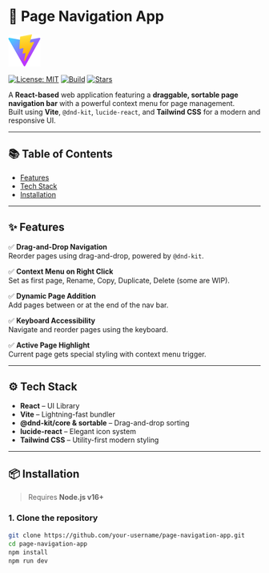 # 🧭 Page Navigation App

![Logo](./public/vite.svg) <!-- Replace with your actual logo if available -->

[![License: MIT](https://img.shields.io/badge/license-MIT-blue.svg)](./LICENSE)
[![Build](https://img.shields.io/github/actions/workflow/status/your-username/page-navigation-app/build.yml)](https://github.com/your-username/page-navigation-app/actions)
[![Stars](https://img.shields.io/github/stars/your-username/page-navigation-app?style=social)](https://github.com/your-username/page-navigation-app)

A **React-based** web application featuring a **draggable, sortable page navigation bar** with a powerful context menu for page management.  
Built using **Vite**, `@dnd-kit`, `lucide-react`, and **Tailwind CSS** for a modern and responsive UI.

---

## 📚 Table of Contents

- [Features](#-features)
- [Tech Stack](#-tech-stack)
- [Installation](#-installation)

---

## ✨ Features

✅ **Drag-and-Drop Navigation**  
Reorder pages using drag-and-drop, powered by `@dnd-kit`.

✅ **Context Menu on Right Click**  
Set as first page, Rename, Copy, Duplicate, Delete (some are WIP).

✅ **Dynamic Page Addition**  
Add pages between or at the end of the nav bar.

✅ **Keyboard Accessibility**  
Navigate and reorder pages using the keyboard.

✅ **Active Page Highlight**  
Current page gets special styling with context menu trigger.

---

## ⚙️ Tech Stack

- **React** – UI Library
- **Vite** – Lightning-fast bundler
- **@dnd-kit/core & sortable** – Drag-and-drop sorting
- **lucide-react** – Elegant icon system
- **Tailwind CSS** – Utility-first modern styling

---

## 📦 Installation

> Requires **Node.js v16+**

### 1. Clone the repository
```bash
git clone https://github.com/your-username/page-navigation-app.git
cd page-navigation-app
npm install
npm run dev
